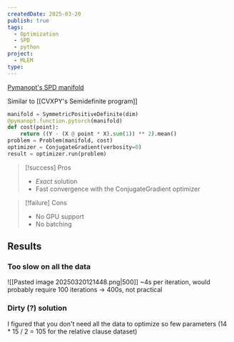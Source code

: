 ```yaml
---
createdDate: 2025-03-20
publish: true
tags:
  - Optimization
  - SPD
  - python
project:
  - MLEM
type:
---
```

[Pymanopt's SPD manifold](https://pymanopt.org/docs/latest/manifolds.html#module-pymanopt.manifolds.positive_definite)

Similar to [[CVXPY's Semidefinite program]]

```python
manifold = SymmetricPositiveDefinite(dim)
@pymanopt.function.pytorch(manifold)
def cost(point):
	return ((Y - (X @ point * X).sum(1)) ** 2).mean()
problem = Problem(manifold, cost)
optimizer = ConjugateGradient(verbosity=0)
result = optimizer.run(problem)
```

> [!success] Pros
> - *Exact* solution
> - Fast convergence with the ConjugateGradient optimizer

> [!failure] Cons
> - No GPU support
> - No batching

## Results
### Too slow on all the data
![[Pasted image 20250320121448.png|500]]
~4s per iteration, would probably require 100 iterations
-> 400s, not practical

### Dirty (?) solution
I figured that you don't need all the data to optimize so few parameters (14 * 15 / 2 = 105 for the relative clause dataset)

